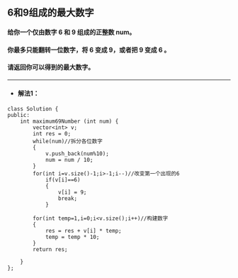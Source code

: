 ## 6和9组成的最大数字
#### 给你一个仅由数字 6 和 9 组成的正整数 num。

#### 你最多只能翻转一位数字，将 6 变成 9，或者把 9 变成 6 。

#### 请返回你可以得到的最大数字。

---
* #### 解法1：
```
class Solution {
public:
    int maximum69Number (int num) {
        vector<int> v;
        int res = 0;
        while(num)//拆分各位数字
        {
            v.push_back(num%10);
            num = num / 10;
        }
        for(int i=v.size()-1;i>-1;i--)//改变第一个出现的6
            if(v[i]==6)
            {
                v[i] = 9;
                break;
            } 
           
        for(int temp=1,i=0;i<v.size();i++)//构建数字
        {
            res = res + v[i] * temp;
            temp = temp * 10;
        }  
        return res;

    }
};
```



